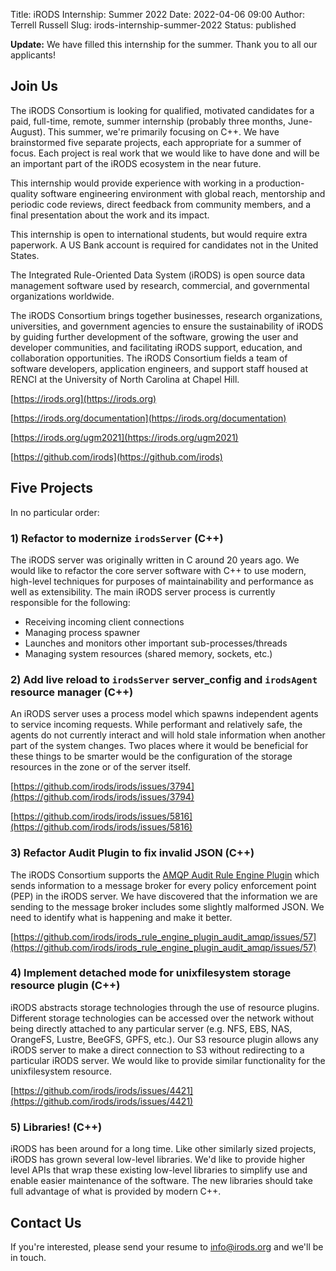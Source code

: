 Title: iRODS Internship: Summer 2022
Date: 2022-04-06 09:00
Author: Terrell Russell
Slug: irods-internship-summer-2022
Status: published

**Update:**  We have filled this internship for the summer.  Thank you to all our applicants!

## Join Us

The iRODS Consortium is looking for qualified, motivated candidates for a paid, full-time, remote, summer internship (probably three months, June-August).  This summer, we're primarily focusing on C++.  We have brainstormed five separate projects, each appropriate for a summer of focus.  Each project is real work that we would like to have done and will be an important part of the iRODS ecosystem in the near future.

This internship would provide experience with working in a production-quality software engineering environment with global reach, mentorship and periodic code reviews, direct feedback from community members, and a final presentation about the work and its impact.

This internship is open to international students, but would require extra paperwork.  A US Bank account is required for candidates not in the United States.

The Integrated Rule-Oriented Data System (iRODS) is open source data management software used by research, commercial, and governmental organizations worldwide.

The iRODS Consortium brings together businesses, research organizations, universities, and government agencies to ensure the sustainability of iRODS by guiding further development of the software, growing the user and developer communities, and facilitating iRODS support, education, and collaboration opportunities.  The iRODS Consortium fields a team of software developers, application engineers, and support staff housed at RENCI at the University of North Carolina at Chapel Hill.

[https://irods.org](https://irods.org)

[https://irods.org/documentation](https://irods.org/documentation)

[https://irods.org/ugm2021](https://irods.org/ugm2021)

[https://github.com/irods](https://github.com/irods)

## Five Projects

In no particular order:

### 1) Refactor to modernize `irodsServer` (C++)

The iRODS server was originally written in C around 20 years ago. We would like to refactor the core server software with C++ to use modern, high-level techniques for purposes of maintainability and performance as well as extensibility. The main iRODS server process is currently responsible for the following:

  - Receiving incoming client connections
  - Managing process spawner
  - Launches and monitors other important sub-processes/threads
  - Managing system resources (shared memory, sockets, etc.)

### 2) Add live reload to `irodsServer` server_config and `irodsAgent` resource manager (C++)

An iRODS server uses a process model which spawns independent agents to service incoming requests. While performant and relatively safe, the agents do not currently interact and will hold stale information when another part of the system changes. Two places where it would be beneficial for these things to be smarter would be the configuration of the storage resources in the zone or of the server itself.

[https://github.com/irods/irods/issues/3794](https://github.com/irods/irods/issues/3794)

[https://github.com/irods/irods/issues/5816](https://github.com/irods/irods/issues/5816)

### 3) Refactor Audit Plugin to fix invalid JSON (C++)

The iRODS Consortium supports the [AMQP Audit Rule Engine Plugin](https://github.com/irods/irods_rule_engine_plugin_audit_amqp/) which sends information to a message broker for every policy enforcement point (PEP) in the iRODS server. We have discovered that the information we are sending to the message broker includes some slightly malformed JSON.  We need to identify what is happening and make it better.

[https://github.com/irods/irods_rule_engine_plugin_audit_amqp/issues/57](https://github.com/irods/irods_rule_engine_plugin_audit_amqp/issues/57)

### 4) Implement detached mode for unixfilesystem storage resource plugin (C++)

iRODS abstracts storage technologies through the use of resource plugins. Different storage technologies can be accessed over the network without being directly attached to any particular server (e.g. NFS, EBS, NAS, OrangeFS, Lustre, BeeGFS, GPFS, etc.). Our S3 resource plugin allows any iRODS server to make a direct connection to S3 without redirecting to a particular iRODS server. We would like to provide similar functionality for the unixfilesystem resource.

[https://github.com/irods/irods/issues/4421](https://github.com/irods/irods/issues/4421)

### 5) Libraries! (C++)

iRODS has been around for a long time. Like other similarly sized projects, iRODS has grown several low-level libraries. We'd like to provide higher level APIs that wrap these existing low-level libraries to simplify use and enable easier maintenance of the software. The new libraries should take full advantage of what is provided by modern C++.



## Contact Us

If you're interested, please send your resume to [info@irods.org](mailto:info@irods.org) and we'll be in touch.
